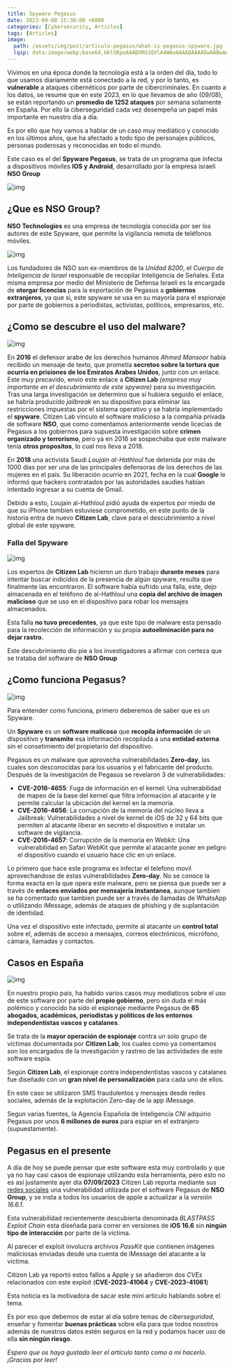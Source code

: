 ```yaml
---
title: Spyware Pegasus
date: 2023-09-08 15:30:00 +0800
categories: [Cybersecurity, Articles]
tags: [Articles]
image:
  path: /assets/img/post/articulo-pegasus/what-is-pegasus-spyware.jpg
  lqip: data:image/webp;base64,UklGRpoAAABXRUJQVlA4WAoAAAAQAAAADwAABwAAQUxQSDIAAAARL0AmbZurmr57yyIiqE8oiG0bejIYEQTgqiDA9vqnsUSI6H+oAERp2HZ65qP/VIAWAFZQOCBCAAAA8AEAnQEqEAAIAAVAfCWkAALp8sF8rgRgAP7o9FDvMCkMde9PK7euH5M1m6VWoDXf2FkP3BqV0ZYbO6NA/VFIAAAA
---
```


Vivimos en una época donde la tecnología está a la orden del día, todo lo que usamos diariamente está conectado a la red, y por lo tanto, es **vulnerable** a ataques cibernéticos por parte de cibercriminales. En cuanto a los datos, se resume que en este 2023, en lo que llevamos de año (09/08), se están reportando un **promedio de 1252 ataques** por semana solamente en España. Por ello la ciberseguridad cada vez desempeña un papel más importante en nuestro día a día.

Es por ello que hoy vamos a hablar de un caso muy mediático y conocido en los últimos años, que ha afectado a todo tipo de personajes públicos, personas poderosas y reconocidas en todo el mundo.

Este caso es el del **Spyware Pegasus**, se trata de un programa que infecta a dispositivos móviles **IOS y Android**, desarrollado por la empresa israeli **NSO Group**

![img](/assets/img/post/articulo-pegasus/Analisis-Pegasus-programa-ciberespionaje-adquirido_1675943173_156545770_667x375.jpg)

## **¿Que es NSO Group?**

**NSO Technologies** es una empresa de tecnología conocida por ser los autores de este Spyware, que permite la vigilancia remota de teléfonos móviles.

![img](/assets/img/post/articulo-pegasus/cf44a2fd-6c83-4b5a-8174-46819c43cb17_alta-libre-aspect-ratio_default_0.jpg)

Los fundadores de NSO son ex-miembros de la *Unidad 8200*, el *Cuerpo de Inteligencia de Israel* responsable de recopilar Inteligencia de Señales. Esta misma empresa por medio del Ministerio de Defensa Israelí es la encargada de **otorgar licencias** para la exportación de Pegasus a **gobiernos extranjeros**, ya que si, este spyware se usa en su mayoría para el espionaje por parte de gobiernos a periodistas, activistas, políticos, empresarios, etc.

## **¿Como se descubre el uso del malware?**

![img](/assets/img/post/articulo-pegasus/277711-1024x433.jpg)

En **2016** el defensor arabe de los derechos humanos *Ahmed Mansoor* había recibido un mensaje de texto, que prometía **secretos sobre la tortura que ocurría en prisiones de los Emiratos Arabes Unidos**, junto con un enlace. Este muy precavido, envio este enlace a **Citizen Lab** *(empresa muy importante en el descubrimiento de este spyware)* para su investigación. Tras una larga investigación se determino que si hubiera seguido el enlace, se habría producido *jailbreak* en su dispositivo para eliminar las restricciones impuestas por el sistema operativo y se habría implementado el **spyware**. Citizen Lab vinculo el software malicioso a la compañia privada de software **NSO**, que como comentamos anteriormente vende licecias de Pegasus a los gobiernos para supuesta investigación sobre **crimen organizado y terrorismo**, pero ya en 2016 se sospechaba que este malware tenía **otros propositos**, lo cual nos lleva a 2018.

En **2018** una activista Saudi *Loujain al-Hathloul* fue detenida por más de 1000 días por ser una de las principales defensoras de los derechos de las mujeres en el país. Su liberación ocurrio en 2021, fecha en la cual **Google** le informó que hackers contratados por las autoridades saudies habían intentado ingresar a su cuenta de Gmail.

Debido a esto, Loujain al-Hathloul pidió ayuda de expertos por miedo de que su iPhone tambien estuviese comprometido, en este punto de la historia entra de nuevo **Citizen Lab**, clave para el descubrimiento a nivel global de este spyware.

### Falla del Spyware

![img](/assets/img/post/articulo-pegasus/citizen-lab.png)

Los expertos de **Citizen Lab** hicieron un duro trabajo **durante meses** para intentar buscar indicidos de la presencia de algún spyware, resulta que finalmente las encontraron. El software había sufrido una falla, este, dejo almacenada en el teléfono de al-Hathloul una **copia del archivo de imagen malicioso** que se uso en el dispositivo para robar los mensajes almacenados.

Esta falla **no tuvo precedentes**, ya que este tipo de malware esta pensado para la recolección de información y su propia **autoeliminación para no dejar rastro**.

Este descubrimiento dio pie a los investigadores a afirmar con certeza que se trataba del software de **NSO Group**

## **¿Como funciona Pegasus?**

![img](/assets/img/post/articulo-pegasus/spyware_1200_900.jpg)

Para entender como funciona, primero deberemos de saber que es un Spyware.

Un **Spyware** es un **software malicoso** que **recopila información** de un dispositivo y **transmite** esa información recopilada a una **entidad externa** sin el consetimiento del propietario del dispositivo.

Pegasus es un malware que aprovecha vulnerabilidades **Zero-day**, las cuales son desconocidas para los usuarios y el fabricante del producto. Después de la investigación de Pegasus se revelaron 3 de vulnerabilidades:

* **CVE-2016-4655**: Fuga de información en el kernel: Una vulnerabilidad de mapeo de la base del kernel que filtra información al atacante y le permite    calcular la ubicación del kernel en la memoria.
* **CVE-2016-4656**: La corrupción de la memoria del núcleo lleva a Jailbreak: Vulnerabilidades a nivel de kernel de iOS de 32 y 64 bits que permiten al atacante liberar en secreto el dispositivo e instalar un software de vigilancia.
* **CVE-2016-4657**: Corrupción de la memoria en Webkit: Una vulnerabilidad en Safari WebKit que permite al atacante poner en peligro el dispositivo cuando el usuario hace clic en un enlace.

Lo primero que hace este programa es infectar el telefono movil aprovechandose de estas vulnerabilidades **Zero-day**. No se conoce la forma exacta en la que opera este malware, pero se piensa que puede ser a través de **enlaces enviados por mensajería instantanea**, aunque tambien se ha comentado que tambien puede ser a través de llamadas de WhatsApp o utlilizando iMessage, además de ataques de phishing y de suplantación de identidad.

Una vez el dispositivo este infectado, permite al atacante un **control total** sobre el, además de acceso a mensajes, correos electrónicos, micrófono, cámara, llamadas y contactos.

## **Casos en España**

![img](/assets/img/post/articulo-pegasus/COVER-PEGASUSESP-BLOG.jpg)

En nuestro propio pais, ha habido varios casos muy mediaticos sobre el uso de este software por parte del **propio gobierno**, pero sin duda el más polémico y conocido ha sido el espionaje mediante Pegasus de **65 abogados, académicos, periodistas y políticos de los entornos independentistas vascos y catalanes**.

Se trata de la **mayor operación de espionaje** contra un solo grupo de víctimas documentada por **Citizen Lab**, los cuales como ya comentamos son los encargados de la investigación y rastreo de las actividades de este software espía.

Según **Citizen Lab**, el espionaje contra independentistas vascos y catalanes fue diseñado con un **gran nivel de personalización** para cada uno de ellos.

En este caso se utilizaron SMS fraudulentos y mensajes desde redes sociales, además de la explotación Zero-day de la app iMessage.

Segun varias fuentes, la Agencia Española de Inteligencia *CNI* adquirio Pegasus por unos **6 millones de euros** para espiar en el extranjero (supuestamente).

## **Pegasus en el presente**

A día de hoy se puede pensar que este software esta muy controlado y que ya no hay casi casos de espionaje utilizando esta herramienta, pero esto no es así justamente ayer día **07/09/2023** Citizen Lab reporta mediante sus [redes sociales](https://twitter.com/citizenlab/status/1699873620070191520?s=20) una vulnerabilidad utilizada por el software Pegasus de **NSO Group**, y se insta a todos los usuarios de apple a actualizar a la *versión 16.6.1*.

Esta vulnerabilidad recientemente descubierta denominada *BLASTPASS Exploit Chain* esta diseñada para correr en versiones de **iOS 16.6** sin **ningún tipo de interacción** por parte de la víctima.

Al parecer el exploit involucra archivos *PassKit* que contienen imágenes maliciosas enviadas desde una cuenta de iMessage del atacante a la víctima.

Citizen Lab ya reportó estos fallos a Apple y se añadieron dos *CVEs* relacionados con este exploit (**CVE-2023-41064** y **CVE-2023-41061**)

Esta noticia es la motivadora de sacar este mini articulo hablando sobre el tema.

Es por eso que debemos de estar al día sobre temas de *ciberseguridad*, enseñar y fomentar **buenas prácticas** sobre ella para que todos nosotros además de nuestros datos estén seguros en la red y podamos hacer uso de ella **sin ningún riesgo**.

*Espero que os haya gustado leer el artículo tanto como a mi hacerlo. ¡Gracias por leer!*
